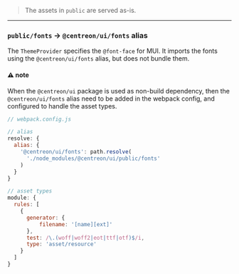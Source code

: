 > The assets in `public` are served as-is.


---

### `public/fonts` → `@centreon/ui/fonts` alias

The `ThemeProvider` specifies the `@font-face` for MUI.
It imports the fonts using the `@centreon/ui/fonts` alias, but does not bundle them.



#### ⚠️ **note** 
When the `@centreon/ui` package is used as non-build dependency, then the `@centreon/ui/fonts` alias need to be added in the webpack config, and configured to handle the asset types.
```js
// webpack.config.js

// alias
resolve: {
  alias: {
    '@centreon/ui/fonts': path.resolve(
      './node_modules/@centreon/ui/public/fonts'
    )
  }
}

// asset types
module: {
  rules: [
    {
      generator: {
          filename: '[name][ext]'
      },
      test: /\.(woff|woff2|eot|ttf|otf)$/i,
      type: 'asset/resource'
    }
  ]
}
```
